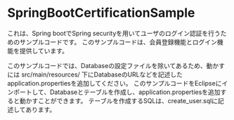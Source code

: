 # SpringBootCertificationSample

これは、Spring bootでSpring securityを用いてユーザのログイン認証を行うためのサンプルコードです。
このサンプルコードは、会員登録機能とログイン機能を提供しています。

このサンプルコードでは、Databaseの設定ファイルを除いてあるため、動かすには src/main/resources/ 下にDatabaseのURLなどを記述したapplication.propertiesを追加してください。
このサンプルコードをEclipseにインポートして、Databaseとテーブルを作成し、application.propertiesを追加すると動かすことができます。
テーブルを作成するSQLは、create_user.sqlに記述してあります。
